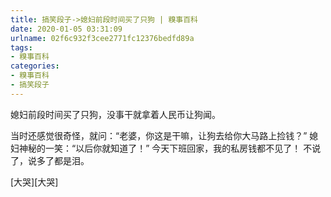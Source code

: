 ```yaml
---
title: 搞笑段子->媳妇前段时间买了只狗 | 糗事百科
date: 2020-01-05 03:31:09
urlname: 02f6c932f3cee2771fc12376bedfd89a
tags: 
- 糗事百科
categories:
- 糗事百科
- 搞笑段子
---
```

媳妇前段时间买了只狗，没事干就拿着人民币让狗闻。

当时还感觉很奇怪，就问：“老婆，你这是干嘛，让狗去给你大马路上捡钱？” 媳妇神秘的一笑：“以后你就知道了！” 今天下班回家，我的私房钱都不见了！ 不说了，说多了都是泪。

[大哭][大哭]


